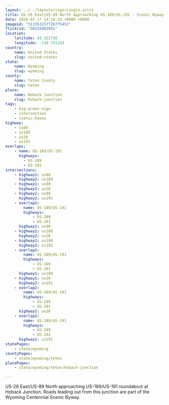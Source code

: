 ```yaml
---
layout: ../../layouts/sign/single.astro
title: US-26 East/US-89 North Approaching US-189/US-191 - Scenic Byway
date: 2020-07-17 14:14:34 +0000 +0000
imageid: "311353157726775453"
flickrid: "50155982941"
location:
    latitude: 43.321726
    longitude: -110.731324
country:
    name: United States
    slug: united-states
state:
    name: Wyoming
    slug: wyoming
county:
    name: Teton County
    slug: teton
place:
    name: Hoback Junction
    slug: hoback-junction
tags:
    - big-green-sign
    - intersection
    - scenic-byway
highway:
    - us89
    - us189
    - us26
    - us191
overlaps:
    - name: US-189/US-191
      highways:
        - US-189
        - US-191
intersections:
    - highway1: us89
      highway2: us189
    - highway1: us89
      highway2: us26
    - highway1: us89
      highway2: us191
    - overlap2:
        name: US-189/US-191
        highways:
            - US-189
            - US-191
      highway1: us89
    - highway1: us189
      highway2: us26
    - highway1: us189
      highway2: us191
    - overlap2:
        name: US-189/US-191
        highways:
            - US-189
            - US-191
      highway1: us189
    - highway1: us26
      highway2: us191
    - overlap2:
        name: US-189/US-191
        highways:
            - US-189
            - US-191
      highway1: us26
    - overlap2:
        name: US-189/US-191
        highways:
            - US-189
            - US-191
      highway1: us191
statePages:
    - state/wyoming
countyPages:
    - state/wyoming/teton
placePages:
    - state/wyoming/teton/hoback-junction

---
```

US-26 East/US-89 North approaching US-189/US-191 roundabout at Hoback Junction.  Roads leading out from this junction are part of the Wyoming Centennial Scenic Byway.
